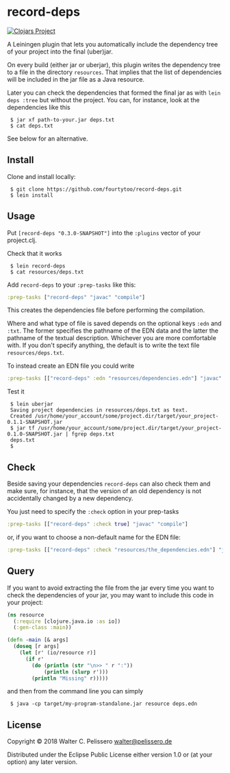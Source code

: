# record-deps

[![Clojars Project](https://img.shields.io/clojars/v/fourtytoo/record-deps.svg)](https://clojars.org/fourtytoo/record-deps)

A Leiningen plugin that lets you automatically include the dependency
tree of your project into the final (uber)jar.

On every build (either jar or uberjar), this plugin writes the
dependency tree to a file in the directory `resources`.  That implies
that the list of dependencies will be included in the jar file as a
Java resource.

Later you can check the dependencies that formed the final jar as with
`lein deps :tree` but without the project.  You can, for instance,
look at the dependencies like this

```console
 $ jar xf path-to-your.jar deps.txt
 $ cat deps.txt
```

See below for an alternative.


## Install

Clone and install locally:

```console
 $ git clone https://github.com/fourtytoo/record-deps.git
 $ lein install
```


## Usage

Put `[record-deps "0.3.0-SNAPSHOT"]` into the `:plugins` vector of
your project.clj.

Check that it works

```console
 $ lein record-deps
 $ cat resources/deps.txt
```

Add `record-deps` to your `:prep-tasks` like this:

```clojure
:prep-tasks ["record-deps" "javac" "compile"]
```

This creates the dependencies file before performing the compilation.

Where and what type of file is saved depends on the optional keys
`:edn` and `:txt`.  The former specifies the pathname of the EDN data
and the latter the pathname of the textual description.  Whichever you
are more comfortable with.  If you don't specify anything, the default
is to write the text file `resources/deps.txt`.

To instead create an EDN file you could write

```clojure
:prep-tasks [["record-deps" :edn "resources/dependencies.edn"] "javac" "compile"]
```

Test it

```console
 $ lein uberjar
 Saving project dependencies in resources/deps.txt as text.
 Created /usr/home/your_account/some/project.dir/target/your_project-0.1.1-SNAPSHOT.jar
 $ jar tf /usr/home/your_account/some/project.dir/target/your_project-0.1.0-SNAPSHOT.jar | fgrep deps.txt
 deps.txt
 $
```


## Check

Beside saving your dependencies `record-deps` can also check them and
make sure, for instance, that the version of an old dependency is not
accidentally changed by a new dependency.

You just need to specify the `:check` option in your prep-tasks

```clojure
:prep-tasks [["record-deps" :check true] "javac" "compile"]
```

or, if you want to choose a non-default name for the EDN file:

```clojure
:prep-tasks [["record-deps" :check "resources/the_dependencies.edn"] "javac" "compile"]
```


## Query

If you want to avoid extracting the file from the jar every time you
want to check the dependencies of your jar, you may want to include
this code in your project:

```clojure
(ns resource
  (:require [clojure.java.io :as io])
  (:gen-class :main))

(defn -main [& args]
  (doseq [r args]
    (let [r' (io/resource r)]
      (if r'
        (do (println (str "\n>> " r ":"))
            (println (slurp r')))
        (println "Missing" r)))))
```

and then from the command line you can simply

```console
 $ java -cp target/my-program-standalone.jar resource deps.edn
```

## License

Copyright © 2018 Walter C. Pelissero <walter@pelissero.de>

Distributed under the Eclipse Public License either version 1.0 or (at
your option) any later version.
